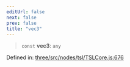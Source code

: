 ```yaml
---
editUrl: false
next: false
prev: false
title: "vec3"
---
```


> `const` **vec3**: `any`

Defined in: [three/src/nodes/tsl/TSLCore.js:676](https://github.com/DefinitelyMaybe/three-i18n/blob/fa57b79433d1c349ffb23a78727299c8d4190136/three/src/nodes/tsl/TSLCore.js#L676)
